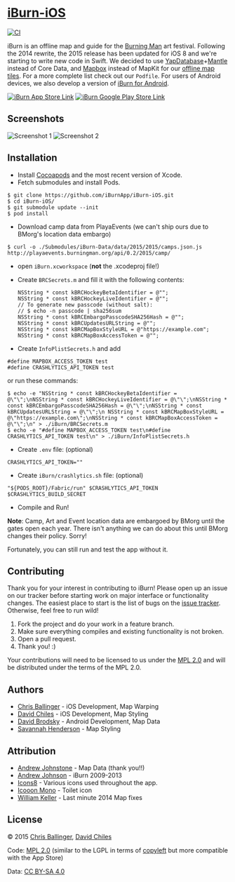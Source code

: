 # [iBurn-iOS](https://github.com/iBurnApp/iBurn-iOS)

[![CI](https://github.com/iBurnApp/iBurn-iOS/actions/workflows/ci.yml/badge.svg?branch=master)](https://github.com/iBurnApp/iBurn-iOS/actions/workflows/ci.yml)

iBurn is an offline map and guide for the [Burning Man](http://www.burningman.com) art festival. Following the 2014 rewrite, the 2015 release has been updated for iOS 8 and we're starting to write new code in Swift. We decided to use [YapDatabase](https://github.com/yaptv/YapDatabase)+[Mantle](https://github.com/Mantle/Mantle) instead of Core Data, and [Mapbox](https://github.com/mapbox/mapbox-ios-sdk) instead of MapKit for our [offline map tiles](https://github.com/iBurnApp/iBurn-Maps). For a more complete list check out our `Podfile`. For users of Android devices, we also develop a version of [iBurn for Android](https://github.com/iBurnApp/iBurn-Android).

[![iBurn App Store Link](https://developer.apple.com/app-store/marketing/guidelines/images/badge-download-on-the-app-store.svg)](https://itunes.apple.com/us/app/iburn-2013-burning-man-map/id388169740?mt=8) [![iBurn Google Play Store Link](http://developer.android.com/images/brand/en_generic_rgb_wo_45.png)](https://play.google.com/store/apps/details?id=com.gaiagps.iburn&hl=en)

## Screenshots

![Screenshot 1](http://i.imgur.com/wmHHgiYl.jpg) ![Screenshot 2](http://i.imgur.com/39IHGN0l.jpg)

## Installation

* Install [Cocoapods](http://cocoapods.org) and the most recent version of Xcode.
* Fetch submodules and install Pods.

```
$ git clone https://github.com/iBurnApp/iBurn-iOS.git
$ cd iBurn-iOS/
$ git submodule update --init
$ pod install
```
    
* Download camp data from PlayaEvents (we can't ship ours due to BMorg's location data embargo)

```
$ curl -o ./Submodules/iBurn-Data/data/2015/2015/camps.json.js http://playaevents.burningman.org/api/0.2/2015/camp/
```

* open `iBurn.xcworkspace` (**not** the .xcodeproj file!)
* Create `BRCSecrets.m` and fill it with the following contents:

	```obj-c
	NSString * const kBRCHockeyBetaIdentifier = @"";
	NSString * const kBRCHockeyLiveIdentifier = @"";
	// To generate new passcode (without salt):
	// $ echo -n passcode | sha256sum
	NSString * const kBRCEmbargoPasscodeSHA256Hash = @"";
	NSString * const kBRCUpdatesURLString = @"";
	NSString * const kBRCMapBoxStyleURL = @"https://example.com";
	NSString * const kBRCMapBoxAccessToken = @"";

	```
	
* Create `InfoPlistSecrets.h` and add

```obj-c
#define MAPBOX_ACCESS_TOKEN test
#define CRASHLYTICS_API_TOKEN test
```
	
or run these commands:

```
$ echo -e "NSString * const kBRCHockeyBetaIdentifier = @\"\";\nNSString * const kBRCHockeyLiveIdentifier = @\"\";\nNSString * const kBRCEmbargoPasscodeSHA256Hash = @\"\";\nNSString * const kBRCUpdatesURLString = @\"\";\n NSString * const kBRCMapBoxStyleURL = @\"https://example.com\";\nNSString * const kBRCMapBoxAccessToken = @\"\";\n" > ./iBurn/BRCSecrets.m
$ echo -e "#define MAPBOX_ACCESS_TOKEN test\n#define CRASHLYTICS_API_TOKEN test\n" > ./iBurn/InfoPlistSecrets.h
```


* Create `.env` file: (optional)

```
CRASHLYTICS_API_TOKEN=""
```

* Create `iBurn/crashlytics.sh` file: (optional)

```
"${PODS_ROOT}/Fabric/run" $CRASHLYTICS_API_TOKEN $CRASHLYTICS_BUILD_SECRET
```


* Compile and Run!

**Note**: Camp, Art and Event location data are embargoed by BMorg until the gates open each year. There isn't anything we can do about this until BMorg changes their policy. Sorry!

Fortunately, you can still run and test the app without it.

## Contributing

Thank you for your interest in contributing to iBurn! Please open up an issue on our tracker before starting work on major interface or functionality changes. The easiest place to start is the list of bugs on the [issue tracker](https://github.com/iBurnApp/iBurn-iOS/issues). Otherwise, feel free to run wild!

1. Fork the project and do your work in a feature branch.
2. Make sure everything compiles and existing functionality is not broken.
3. Open a pull request.
4. Thank you! :)

Your contributions will need to be licensed to us under the [MPL 2.0](https://www.mozilla.org/MPL/2.0/) and will be distributed under the terms of the MPL 2.0.

## Authors

* [Chris Ballinger](https://github.com/chrisballinger) - iOS Development, Map Warping
* [David Chiles](https://github.com/davidchiles) - iOS Development, Map Styling
* [David Brodsky](https://github.com/onlyinamerica) - Android Development, Map Data
* [Savannah Henderson](https://github.com/savannahjune) - Map Styling

## Attribution

* [Andrew Johnstone](http://architecturalartsguild.com/about/) - Map Data (thank you!!)
* [Andrew Johnson](http://gaiagps.appspot.com/contact) - iBurn 2009-2013
* [Icons8](http://icons8.com) - Various icons used throughout the app.
* [Icooon Mono](https://www.svgrepo.com/svg/479837/toilet-paper-4) - Toilet icon
* [William Keller](http://www.wkeller.net/BRC-GPS/) - Last minute 2014 Map fixes

## License

© 2015 [Chris Ballinger](https://github.com/chrisballinger), [David Chiles](https://github.com/davidchiles)

Code: [MPL 2.0](https://www.mozilla.org/MPL/2.0/) (similar to the LGPL in terms of [copyleft](https://en.wikipedia.org/wiki/Copyleft) but more compatible with the App Store)

Data: [CC BY-SA 4.0](http://creativecommons.org/licenses/by-sa/4.0/)
